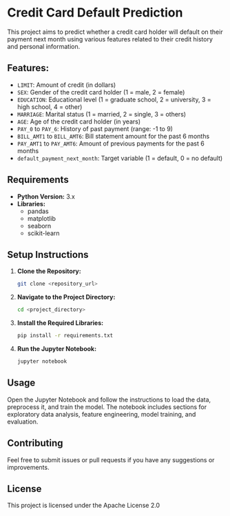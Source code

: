 # Credit Card Default Prediction

This project aims to predict whether a credit card holder will default on their payment next month using various features related to their credit history and personal information.

## Features:  

- `LIMIT`: Amount of credit (in dollars)
- `SEX`: Gender of the credit card holder (1 = male, 2 = female)
- `EDUCATION`: Educational level (1 = graduate school, 2 = university, 3 = high school, 4 = other)
- `MARRIAGE`: Marital status (1 = married, 2 = single, 3 = others)
- `AGE`: Age of the credit card holder (in years)
- `PAY_0` to `PAY_6`: History of past payment (range: -1 to 9)
- `BILL_AMT1` to `BILL_AMT6`: Bill statement amount for the past 6 months
- `PAY_AMT1` to `PAY_AMT6`: Amount of previous payments for the past 6 months
- `default_payment_next_month`: Target variable (1 = default, 0 = no default)

## Requirements

- **Python Version:** 3.x
- **Libraries:**
  - pandas
  - matplotlib
  - seaborn
  - scikit-learn

## Setup Instructions

1. **Clone the Repository:**

    ```bash
    git clone <repository_url>
    ```

2. **Navigate to the Project Directory:**

    ```bash
    cd <project_directory>
    ```

3. **Install the Required Libraries:**

    ```bash
    pip install -r requirements.txt
    ```

4. **Run the Jupyter Notebook:**

    ```bash
    jupyter notebook
    ```

## Usage

Open the Jupyter Notebook and follow the instructions to load the data, preprocess it, and train the model. The notebook includes sections for exploratory data analysis, feature engineering, model training, and evaluation.

## Contributing

Feel free to submit issues or pull requests if you have any suggestions or improvements.

## License

This project is licensed under the Apache License 2.0